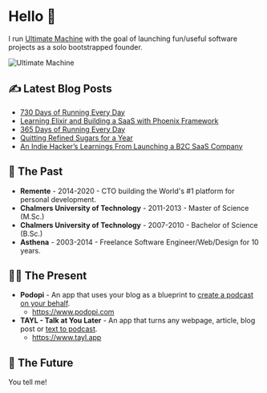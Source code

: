 # Hello 👻

I run [Ultimate Machine](https://ultimatemachine.se/) with the goal of launching fun/useful software projects as a solo bootstrapped founder.

![Ultimate Machine](https://pbs.twimg.com/profile_banners/14389639/1630577326/1500x500)

## ✍️ Latest Blog Posts
<!-- BLOG-POST-LIST:START -->
- [730 Days of Running Every Day](https://ultimatemachine.se/articles/730-days-of-running-every-day/)
- [Learning Elixir and Building a SaaS with Phoenix Framework](https://ultimatemachine.se/articles/learning-elixir-and-building-a-saas-with-phoenix-framework/)
- [365 Days of Running Every Day](https://ultimatemachine.se/articles/365-days-of-running-every-day/)
- [Quitting Refined Sugars for a Year](https://ultimatemachine.se/articles/quitting-refined-sugars-for-a-year/)
- [An Indie Hacker’s Learnings From Launching a B2C SaaS Company](https://ultimatemachine.se/articles/an-indie-hackers-learnings-from-launching-a-b2c-saas-company/)
<!-- BLOG-POST-LIST:END -->

## 🙏 The Past

- **Remente** - 2014-2020 - CTO building the World's #1 platform for personal development.
- **Chalmers University of Technology** - 2011-2013 - Master of Science (M.Sc.)
- **Chalmers University of Technology** - 2007-2010 - Bachelor of Science (B.Sc.)
- **Asthena** - 2003-2014 - Freelance Software Engineer/Web/Design for 10 years.

## 🧑‍💻 The Present

- **Podopi** - An app that uses your blog as a blueprint to [create a podcast on your behalf](https://www.podopi.com).
  - https://www.podopi.com
- **TAYL - Talk at You Later** - An app that turns any webpage, article, blog post or [text to podcast](https://www.tayl.app).
  - https://www.tayl.app

## 🚀 The Future

You tell me!
